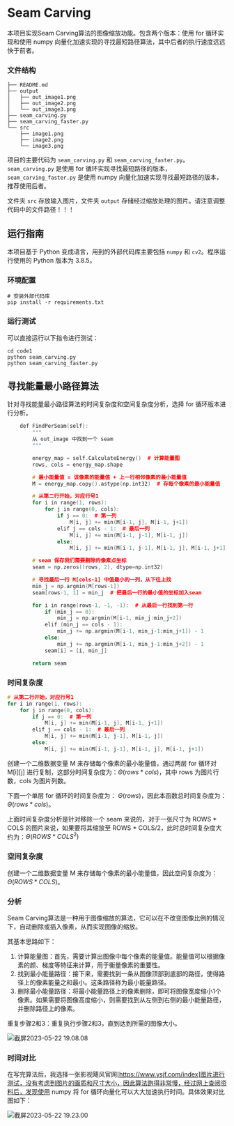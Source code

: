 # Seam Carving

本项目实现Seam Carving算法的图像缩放功能。包含两个版本：使用 for 循环实现和使用 numpy 向量化加速实现的寻找最短路径算法，其中后者的执行速度远远快于前者。

### 文件结构

```shell
├── README.md
├── output
│   ├── out_image1.png
│   ├── out_image2.png
│   └── out_image3.png
├── seam_carving.py
├── seam_carving_faster.py
└── src
    ├── image1.png
    ├── image2.png
    └── image3.png
```

项目的主要代码为 `seam_carving.py` 和 `seam_carving_faster.py`。`seam_carving.py` 是使用 for 循环实现寻找最短路径的版本，`seam_carving_faster.py` 是使用 numpy 向量化加速实现寻找最短路径的版本，推荐使用后者。

文件夹 `src` 存放输入图片，文件夹 `output` 存储经过缩放处理的图片。请注意调整代码中的文件路径！！！

## 运行指南

本项目基于 Python 变成语言，用到的外部代码库主要包括 `numpy` 和 `cv2`。程序运行使用的 Python 版本为 3.8.5。

### 环境配置

```shell
# 安装外部代码库
pip install -r requirements.txt
```

### 运行测试

可以直接运行以下指令进行测试：

```
cd code1
python seam_carving.py
python seam_carving_faster.py
```

## 寻找能量最小路径算法

针对寻找能量最小路径算法的时间复杂度和空间复杂度分析，选择 for 循环版本进行分析。

```C++
    def FindPerSeam(self):
        """
        从 out_image 中找到一个 seam
        """

        energy_map = self.CalculateEnergy()  # 计算能量图
        rows, cols = energy_map.shape

        # 最小能量值 = 该像素的能量值 + 上一行相邻像素的最小能量值
        M = energy_map.copy().astype(np.int32)  # 存每个像素的最小能量值

        # 从第二行开始，对应行号1
        for i in range(1, rows):
            for j in range(0, cols):
                if j == 0:  # 第一列
                    M[i, j] += min(M[i-1, j], M[i-1, j+1])
                elif j == cols - 1:  # 最后一列
                    M[i, j] += min(M[i-1, j-1], M[i-1, j])
                else:
                    M[i, j] += min(M[i-1, j-1], M[i-1, j], M[i-1, j+1])

        # seam 保存我们需要删除的像素点坐标
        seam = np.zeros((rows, 2), dtype=np.int32)

        # 寻找最后一行 M[cols-1] 中值最小的一列，从下往上找
        min_j = np.argmin(M[rows-1])
        seam[rows-1, 1] = min_j  # 把最后一行的最小值的坐标加入seam

        for i in range(rows-1, -1, -1):  # 从最后一行找到第一行
            if (min_j == 0):
                min_j = np.argmin(M[i-1, min_j:min_j+2])
            elif (min_j == cols - 1):
                min_j += np.argmin(M[i-1, min_j-1:min_j+1]) - 1
            else:
                min_j += np.argmin(M[i-1, min_j-1:min_j+2]) - 1
            seam[i] = [i, min_j]

        return seam
```

### 时间复杂度

```c++
# 从第二行开始，对应行号1
for i in range(1, rows):
	for j in range(0, cols):
		if j == 0:  # 第一列
    		M[i, j] += min(M[i-1, j], M[i-1, j+1])
        elif j == cols - 1:  # 最后一列
            M[i, j] += min(M[i-1, j-1], M[i-1, j])
        else:
			M[i, j] += min(M[i-1, j-1], M[i-1, j], M[i-1, j+1])
```

创建一个二维数据变量 M 来存储每个像素的最小能量值，通过两层 for 循环对 M\[i][j] 进行复制，这部分时间复杂度为：$\Theta(rows * cols)$，其中 rows 为图片行数，cols 为图片列数。 

下面一个单层 for 循环的时间复杂度为： $\Theta(rows)$，因此本函数总时间复杂度为：$\Theta(rows * cols)$。

上面时间复杂度分析是针对移除一个 seam 来说的，对于一张尺寸为 ROWS * COLS 的图片来说，如果要将其缩放至 ROWS * COLS/2，此时总时间复杂度大约为：$\Theta(ROWS * COLS^2)$

### 空间复杂度

创建一个二维数据变量 M 来存储每个像素的最小能量值，因此空间复杂度为：$\Theta(ROWS * COLS)$。

### 分析

Seam Carving算法是一种用于图像缩放的算法，它可以在不改变图像比例的情况下，自动删除或插入像素，从而实现图像的缩放。

其基本思路如下：

1. 计算能量图：首先，需要计算出图像中每个像素的能量值。能量值可以根据像素的颜、梯度等特征来计算，用于衡量像素的重要性。
2. 找到最小能量路径：接下来，需要找到一条从图像顶部到底部的路径，使得路径上的像素能量之和最小。这条路径称为最小能量路径。
3. 删除最小能量路径：将最小能量路径上的像素删除，即可将图像宽度缩小1个像素。如果需要将图像高度缩小，则需要找到从左侧到右侧的最小能量路径，并删除路径上的像素。

重复步骤2和3：重复执行步骤2和3，直到达到所需的图像大小。

![截屏2023-05-22 19.08.08](https://lei-1306809548.cos.ap-shanghai.myqcloud.com/Obsidian/%E6%88%AA%E5%B1%8F2023-05-22%2019.08.08.png)

### 时间对比

在写完算法后，我选择一张影视飓风官网[https://www.ysjf.com/index]图片进行测试，没有考虑到图片的画质和尺寸大小，因此算法跑得非常慢，经过网上查阅资料后，发现使用 numpy 将 for 循环向量化可以大大加速执行时间。具体效果对比图如下：

![截屏2023-05-22 19.23.00](https://lei-1306809548.cos.ap-shanghai.myqcloud.com/Obsidian/%E6%88%AA%E5%B1%8F2023-05-22%2019.23.00.png)
